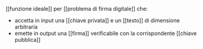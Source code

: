 [[funzione ideale]] per [[problema di firma digitale]] che:
- accetta in input una [[chiave privata]] e un [[testo]] di dimensione arbitraria
- emette in output una [[firma]] verificabile con la corrispondente [[chiave pubblica]]